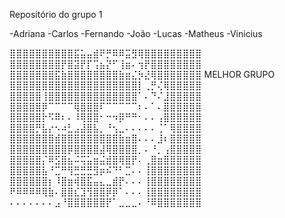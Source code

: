 
Repositório do grupo 1

-Adriana
-Carlos
-Fernando
-João
-Lucas
-Matheus
-Vinicius

⣿⣿⣿⣿⣿⣿⣿⣿⣿⣿⣯⣥⣤⣾⠟⡛⠿⠿⣭⣻⢿⣿⣿⣿⣿⣿⣿⣿⣿⣿
⣿⣿⣿⣿⣿⣿⣿⣿⡟⣿⣽⡟⡏⢩⣦⡝⠋⢸⣶⠄⢲⡟⣿⣿⣿⣿⣿⣿⣿⣿
⣿⣿⣿⣿⣿⣿⣿⣯⣷⣿⣿⣿⣿⣿⣿⣿⣿⣷⣶⣌⡳⣜⢿⣿⣿⣿⣿⣿⣿⣿ MELHOR GRUPO
⣿⣿⣿⣿⣿⣿⣿⣿⣿⣿⣿⣿⣿⣿⣿⣿⣿⣿⣿⣿⡇⢀⡛⢌⢿⣿⣿⣿⣿⣿
⣿⣿⣿⣿⣿⢸⣿⣿⣿⣿⣿⣿⣿⣿⣿⣿⣿⣿⣿⣿⠁⠄⠙⠌⣸⣿⣿⣿⣿⣿
⣿⣿⣿⣿⣿⡿⠉⠉⠉⠉⢿⣿⣿⣿⠏⠉⠉⠉⠉⠉⠆⠄⠁⠄⣿⣿⣿⣿⣿⣿
⣿⣿⣿⣿⣿⡗⠫⠿⠆⠄⠸⢿⣿⣿⠂⠒⠲⡿⠛⠛⠂⠄⠄⢠⣿⣿⣿⣿⣿⣿
⣿⣿⣿⣿⡛⣧⡔⠢⠴⣃⣠⣼⣿⣧⡀⠘⢢⣀⠄⠄⠄⠄⠄⢈⠁⢿⣿⣿⣿⣿
⣿⣿⣿⣿⣿⣿⣿⣾⣿⣿⣿⣿⣿⣿⣿⣿⣿⣷⣶⣿⠄⠄⠄⣸⠆⣿⣿⣿⣿⣿
⣿⣿⣿⣿⣿⣿⣿⣿⣿⡿⣿⣿⣿⣿⣼⢿⣿⣿⣿⣿⡀⠄⠘⡀⢠⣿⣿⣿⣿⣿
⣿⣿⣿⣿⣿⡌⠿⣫⣿⣦⠬⢭⣥⣶⣬⣾⣿⢿⣿⡟⠄⢀⣿⣶⣿⣿⣿⣿⣿⣿
⣿⣿⣿⣿⣿⣧⠘⣉⠛⢻⣛⣛⣛⣻⡶⠮⠙⠃⣉⠄⠄⢸⣿⣿⣿⣿⣿⣿⣿⣿
⣿⣿⣿⣿⣿⣿⡆⠸⣿⣶⢾⣿⣯⣤⣄⣀⣾⡟⠄⠄⠄⢸⣿⣿⣿⣿⣿⣿⣿⣿
⠟⠿⠿⠿⠿⢿⣷⠄⣿⣿⣎⣹⢻⣿⣿⡿⡿⠁⠄⠄⠄⢸⣿⣿⣿⣿⣿⣿⣿⣿
⠄⠄⠄⠄⠄⠄⠄⣠⠘⣿⣿⣿⣿⣿⣿⡟⠁⣀⣀⣀⠄⠘⠿⣿⣿⣿⣿⣿⣿⣿
